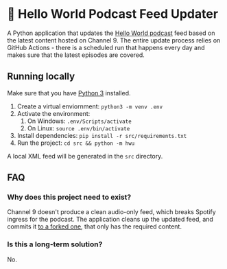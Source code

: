 # 🦙 Hello World Podcast Feed Updater

A Python application that updates the [Hello World podcast](https://open.spotify.com/show/2mKAHUneit9BzihtBvBq4J?si=fTn8zTiNQx2Jk1yv7jPQ5A&dl_branch=1) feed based on the latest content hosted on Channel 9. The entire update process relies on GitHub Actions - there is a scheduled run that happens every day and makes sure that the latest episodes are covered.

## Running locally

Make sure that you have [Python 3](https://www.python.org/downloads/) installed.

1. Create a virtual enviornment: `python3 -m venv .env`
2. Activate the environment:
	1. On Windows: `.env/Scripts/activate`
	2. On Linux: `source .env/bin/activate`
3. Install dependencies: `pip install -r src/requirements.txt`
4. Run the project: `cd src && python -m hwu`

A local XML feed will be generated in the `src` directory.

## FAQ

### Why does this project need to exist?

Channel 9 doesn't produce a clean audio-only feed, which breaks Spotify ingress for the podcast. The application cleans up the updated feed, and commits it [to a forked one](https://github.com/dendeli-work/feeds), that only has the required content.

### Is this a long-term solution?

No.
